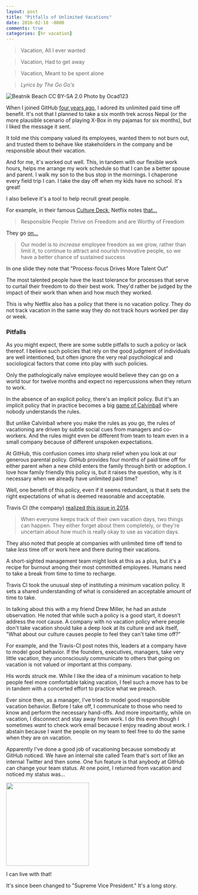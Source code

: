 ```yaml
---
layout: post
title: "Pitfalls of Unlimited Vacations"
date: 2016-02-18 -0800
comments: true
categories: [hr vacation]
---
```


> Vacation, All I ever wanted

> Vacation, Had to get away

> Vacation, Meant to be spent alone

> _Lyrics by The Go Go's_

![Beatnik Beach CC BY-SA 2.0 Photo by Ocad123](https://c1.staticflickr.com/1/531/18817727920_1c0a67d3a3_b.jpg)

When I joined GitHub [four years ago](https://github.com/blog/1002-phil-haack-is-a-githubber), I adored its unlimited paid time off benefit. It's not that I planned to take a six month trek across Nepal (or the more plausible scenario of playing X-Box in my pajamas for six months), but I liked the message it sent.

It told me this company valued its employees, wanted them to not burn out, and trusted them to behave like stakeholders in the company and be responsible about their vacation.

And for me, it's worked out well. This, in tandem with our flexible work hours, helps me arrange my work schedule so that I can be a better spouse and parent. I walk my son to the bus stop in the mornings. I chaperone every field trip I can. I take the day off when my kids have no school. It's great!

I also believe it's a tool to help recruit great people.

For example, in their famous [Culture Deck](http://www.slideshare.net/reed2001/culture-1798664), Netflix notes [that...](http://www.slideshare.net/reed2001/culture-1798664/41-Responsible_PeopleThrive_on_Freedomand_are)

> Responsible People Thrive on Freedom and are Worthy of Freedom

They go [on...](http://www.slideshare.net/reed2001/culture-1798664/42-Our_model_is_to_increaseemployee)

> Our model is to _increase_ employee freedom as we grow, rather than limit it, to continue to attract and nourish innovative people, so we have a better chance of sustained success

In one slide they note that "Process-focus Drives More Talent Out"

The most talented people have the least tolerance for processes that serve to curtail their freedom to do their best work. They'd rather be judged by the impact of their work than when and how much they worked.

This is why Netflix also has a policy that there is no vacation policy. They do not track vacation in the same way they do not track hours worked per day or week.

### Pitfalls

As you might expect, there are some subtle pitfalls to such a policy or lack thereof. I believe such policies that rely on the good judgment of individuals are well intentioned, but often ignore the very real psychological and sociological factors that come into play with such policies.

Only the pathologically naïve employee would believe they can go on a world tour for twelve months and expect no repercussions when they return to work.

In the absence of an explicit policy, there's an implicit policy. But it's an implicit policy that in practice becomes a big [game of Calvinball](http://calvinandhobbes.wikia.com/wiki/Calvinball) where nobody understands the rules.

But unlike Calvinball where you make the rules as you go, the rules of vacationing are driven by subtle social cues from managers and co-workers. And the rules might even be different from team to team even in a small company because of different unspoken expectations.

At GitHub, this confusion comes into sharp relief when you look at our generous parental policy. GitHub provides four months of paid time off for either parent when a new child enters the family through birth or adoption. I love how family friendly this policy is, but it raises the question, why is it necessary when we already have unlimited paid time?

Well, one benefit of this policy, even if it seems redundant, is that it sets the right expectations of what is deemed reasonable and acceptable.

Travis CI (the company) [realized this issue in 2014](http://www.paperplanes.de/2014/12/10/from-open-to-minimum-vacation-policy.html).

> When everyone keeps track of their own vacation days, two things can happen. They either forget about them completely, or they're uncertain about how much is really okay to use as vacation days.

They also noted that people at companies with unlimited time off tend to take _less_ time off or work here and there during their vacations.

A short-sighted management team might look at this as a plus, but it's a recipe for burnout among their most committed employees. Humans need to take a break from time to time to recharge.

Travis CI took the unusual step of instituting a minimum vacation policy. It sets a shared understanding of what is considered an acceptable amount of time to take.

In talking about this with a my friend Drew Miller, he had an astute observation. He noted that while such a policy is a good start, it doesn't address the root cause. A company with no vacation policy where people don't take vacation should take a deep look at its culture and ask itself, "What about our culture causes people to feel they can't take time off?"

For example, and the Travis-CI post notes this, leaders at a company have to model good behavior. If the founders, executives, managers, take very little vacation, they unconsciously communicate to others that going on vacation is not valued or important at this company.

His words struck me. While I like the idea of a minimum vacation to help people feel more comfortable taking vacation, I feel such a move has to be in tandem with a concerted effort to practice what we preach.

Ever since then, as a manager, I've tried to model good responsible vacation behavior. Before I take off, I communicate to those who need to know and perform the necessary hand-offs. And more importantly, while on vacation, I disconnect and stay away from work. I do this even though I sometimes _want_ to check work email because I enjoy reading about work. I abstain because I want the people on my team to feel free to do the same when they are on vacation.

Apparently I've done a good job of vacationing because somebody at GitHub noticed. We have an internal site called Team that's sort of like an internal Twitter and then some. One fun feature is that anybody at GitHub can change your team status. At one point, I returned from vacation and noticed my status was...

<img src="https://cloud.githubusercontent.com/assets/19977/12375322/df6146a4-bc71-11e5-98cd-6cb4e81c61a9.png" width="225" />

I can live with that!

It's since been changed to "Supreme Vice President." It's a long story.
